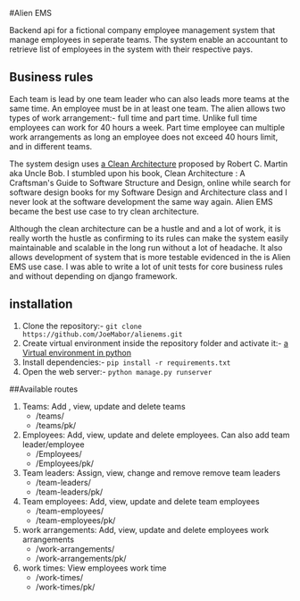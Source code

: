 #Alien EMS

Backend api for a fictional company employee management system that manage employees in seperate teams. The system 
enable an accountant to retrieve list of employees in the system with their respective pays.
## Business rules
Each team is lead by one team leader who can also leads more teams at the same time. An employee must be in at least one team. The alien
allows two types of work arrangement:- full time and part time. Unlike full time employees can work for 40 hours a week.
Part time employee can multiple work arrangements as long an employee does not exceed 40 hours limit, and in different
teams.

The system design uses [a Clean Architecture](https://blog.cleancoder.com/uncle-bob/2012/08/13/the-clean-architecture.html) 
proposed by Robert C. Martin aka Uncle Bob. I stumbled upon his book, Clean Architecture : A Craftsman's Guide to Software Structure and Design,
online while search for software design books for my Software Design and Architecture class and I never look at the 
software development the same way again. Alien EMS became the best use case to try clean architecture.

Although the clean architecture can be a hustle and and a lot of work, it is really worth the hustle as confirming to 
its rules can make the system easily maintainable and  scalable in the long run without a lot of headache.
It also allows development of system that is more testable evidenced in the is Alien EMS use case. I was able to write
a lot of unit tests for core  business rules and without depending on django framework.


## installation

1. Clone the repository:- `git clone https://github.com/JoeMabor/alienems.git`
2. Create virtual environment inside the repository folder and activate it:- [a Virtual environment in python](https://docs.python.org/3.7/tutorial/venv.html)
3. Install dependencies:- `pip install -r requirements.txt`
3. Open the web server:- `python manage.py runserver`


##Available routes 

1. Teams: Add , view, update and delete teams
    - /teams/
    - /teams/pk/
2. Employees: Add, view, update and  delete employees. Can also add team leader/employee
     - /Employees/
     - /Employees/pk/
3. Team leaders: Assign, view, change and remove remove team leaders
    - /team-leaders/
     - /team-leaders/pk/
4. Team employees: Add, view, update and delete team employees
    - /team-employees/
     - /team-employees/pk/
5. work arrangements: Add, view, update and delete employees work arrangements
    - /work-arrangements/
     - /work-arrangements/pk/
6. work times: View employees work time
    - /work-times/
     - /work-times/pk/
     

    
